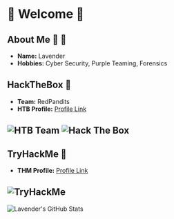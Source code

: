 # 💜 Welcome 💜

## About Me 💙 💜

- **Name:**       Lavender
- **Hobbies:**  Cyber Security, Purple Teaming, Forensics

## HackTheBox 💚 

- **Team:**     RedPandits
- **HTB Profile:** [Profile Link](https://app.hackthebox.com/profile/414033)

![HTB Team](https://www.hackthebox.com/badge/team/image/4922)
![Hack The Box](http://www.hackthebox.eu/badge/image/414033)
---

## TryHackMe 💚 

- **THM Profile:** [Profile Link](https://tryhackme.com/p/lavender09)

![TryHackMe](https://tryhackme-badges.s3.amazonaws.com/lavender09.png)
---

![Lavender's GitHub Stats](https://github-readme-stats.vercel.app/api?username=Lavender-exe&show_icons=true&theme=cobalt) 
